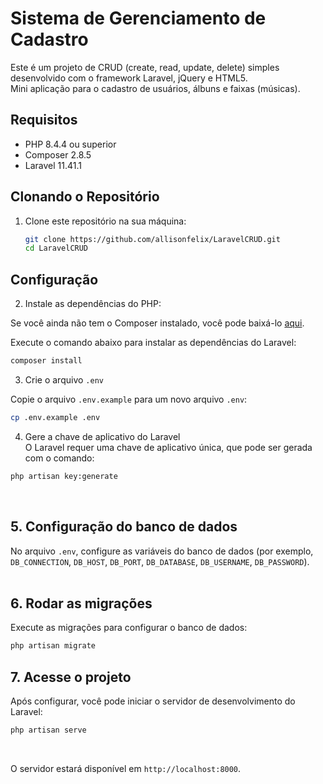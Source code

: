 # Sistema de Gerenciamento de Cadastro
Este é um projeto de CRUD (create, read, update, delete) simples desenvolvido com o framework Laravel, jQuery e HTML5.<br>Mini aplicação para o cadastro de usuários, álbuns e faixas (músicas).<br>

## Requisitos

- PHP 8.4.4 ou superior
- Composer 2.8.5
- Laravel 11.41.1

## Clonando o Repositório

1. Clone este repositório na sua máquina:

   ```bash
   git clone https://github.com/allisonfelix/LaravelCRUD.git
   cd LaravelCRUD
   ```
## Configuração
2. Instale as dependências do PHP:

Se você ainda não tem o Composer instalado, você pode baixá-lo <a href="https://getcomposer.org/download/" target="_blank">aqui</a>.

Execute o comando abaixo para instalar as dependências do Laravel:
```bash
composer install
```
3. Crie o arquivo `.env`

Copie o arquivo `.env.example` para um novo arquivo `.env`:

```bash
cp .env.example .env
```

4. Gere a chave de aplicativo do Laravel<br>
O Laravel requer uma chave de aplicativo única, que pode ser gerada com o comando:

```bash
php artisan key:generate
```
<br>

## 5. Configuração do banco de dados<br>
No arquivo `.env`, configure as variáveis do banco de dados (por exemplo, `DB_CONNECTION`, `DB_HOST`, `DB_PORT`, `DB_DATABASE`, `DB_USERNAME`, `DB_PASSWORD`).
<br><br>
## 6. Rodar as migrações<br>
Execute as migrações para configurar o banco de dados:<br>
```bash
php artisan migrate
```

## 7. Acesse o projeto
Após configurar, você pode iniciar o servidor de desenvolvimento do Laravel:

```bash
php artisan serve
```
<br>

O servidor estará disponível em `http://localhost:8000`.<br>
